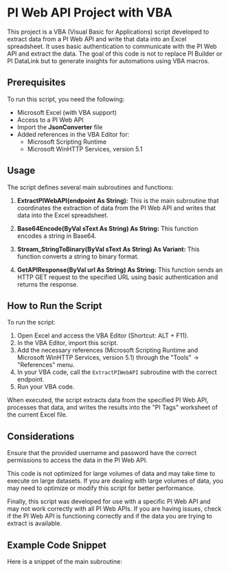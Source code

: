# PI Web API Project with VBA

This project is a VBA (Visual Basic for Applications) script developed to extract data from a PI Web API and write that data into an Excel spreadsheet. It uses basic authentication to communicate with the PI Web API and extract the data. The goal of this code is not to replace PI Builder or PI DataLink but to generate insights for automations using VBA macros.

## Prerequisites

To run this script, you need the following:

* Microsoft Excel (with VBA support)
* Access to a PI Web API
* Import the **JsonConverter** file
* Added references in the VBA Editor for:
  * Microsoft Scripting Runtime
  * Microsoft WinHTTP Services, version 5.1

## Usage

The script defines several main subroutines and functions:

1. **ExtractPIWebAPI(endpoint As String):** This is the main subroutine that coordinates the extraction of data from the PI Web API and writes that data into the Excel spreadsheet.

2. **Base64Encode(ByVal sText As String) As String:** This function encodes a string in Base64.

3. **Stream_StringToBinary(ByVal sText As String) As Variant:** This function converts a string to binary format.

4. **GetAPIResponse(ByVal url As String) As String:** This function sends an HTTP GET request to the specified URL using basic authentication and returns the response.

## How to Run the Script

To run the script:

1. Open Excel and access the VBA Editor (Shortcut: ALT + F11).
2. In the VBA Editor, import this script.
3. Add the necessary references (Microsoft Scripting Runtime and Microsoft WinHTTP Services, version 5.1) through the "Tools" -> "References" menu.
4. In your VBA code, call the `ExtractPIWebAPI` subroutine with the correct endpoint.
5. Run your VBA code.

When executed, the script extracts data from the specified PI Web API, processes that data, and writes the results into the "PI Tags" worksheet of the current Excel file.

## Considerations

Ensure that the provided username and password have the correct permissions to access the data in the PI Web API.

This code is not optimized for large volumes of data and may take time to execute on large datasets. If you are dealing with large volumes of data, you may need to optimize or modify this script for better performance.

Finally, this script was developed for use with a specific PI Web API and may not work correctly with all PI Web APIs. If you are having issues, check if the PI Web API is functioning correctly and if the data you are trying to extract is available.

## Example Code Snippet

Here is a snippet of the main subroutine:
